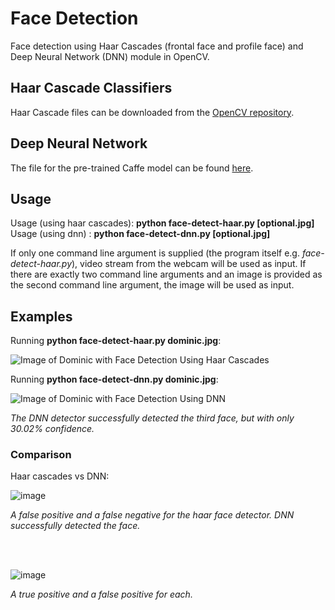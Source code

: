# Face Detection
Face detection using Haar Cascades (frontal face and profile face) and Deep Neural Network (DNN) module in OpenCV.

## Haar Cascade Classifiers
Haar Cascade files can be downloaded from the [OpenCV repository](https://github.com/opencv/opencv/tree/master/data/haarcascades).

## Deep Neural Network
The file for the pre-trained Caffe model can be found [here](https://github.com/opencv/opencv_3rdparty/blob/dnn_samples_face_detector_20170830/res10_300x300_ssd_iter_140000.caffemodel).

## Usage
Usage (using haar cascades): **python face-detect-haar.py [optional.jpg]**<br>
Usage (using dnn)          : **python face-detect-dnn.py [optional.jpg]**

If only one command line argument is supplied (the program itself e.g. *face-detect-haar.py*), video stream from the webcam will be used as input.
If there are exactly two command line arguments and an image is provided as the second command line argument, the image will be used as input.

## Examples
Running **python face-detect-haar.py dominic.jpg**:

![Image of Dominic with Face Detection Using Haar Cascades](https://github.com/basista21/faceDetection/blob/main/dominic_out.jpg)

Running **python face-detect-dnn.py dominic.jpg**:

![Image of Dominic with Face Detection Using DNN](https://user-images.githubusercontent.com/74373754/116709904-bc8e5380-aa03-11eb-83c9-32d9ea33fed5.png)

*The DNN detector successfully detected the third face, but with only 30.02% confidence.*

### Comparison

Haar cascades vs DNN:

![image](https://user-images.githubusercontent.com/74373754/116710833-c6648680-aa04-11eb-95c3-dbaa46b570f9.png)

*A false positive and a false negative for the haar face detector. DNN successfully detected the face.*

<br><br>

![image](https://user-images.githubusercontent.com/74373754/116711745-bd27e980-aa05-11eb-9b4d-5ff31fe8bdeb.png)

*A true positive and a false positive for each.*